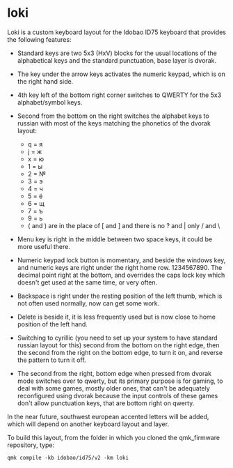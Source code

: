 # loki

Loki is a custom keyboard layout for the Idobao ID75 keyboard that provides the
following features:

- Standard keys are two 5x3 (HxV) blocks for the usual locations of the
  alphabetical keys and the standard punctuation, base layer is dvorak.
- The key under the arrow keys activates the numeric keypad, which is on the
  right hand side.
- 4th key left of the bottom right corner switches to QWERTY for the 5x3
  alphabet/symbol keys.
- Second from the bottom on the right switches the alphabet keys to russian with
  most of the keys matching the phonetics of the dvorak layout:

    - q = я
    - j = ж
    - x = ю
    - 1 = ы
    - 2 = №
    - 3 = э
    - 4 = ч
    - 5 = ё
    - 6 = щ
    - 7 = ъ
    - 9 = ь
    - ( and ) are in the place of [ and ] and there is no ? and | only / and \

- Menu key is right in the middle between two space keys, it could be more
  useful there.
- Numeric keypad lock button is momentary, and beside the windows key, and
  numeric keys are right under the right home row. 1234567890. The decimal point
  right at the bottom, and overrides the caps lock key which doesn't get used at
  the same time, or very often.
- Backspace is right under the resting position of the left thumb, which is not
  often used normally, now can get some work.
- Delete is beside it, it is less frequently used but is now close to home
  position of the left hand.
- Switching to cyrillic (you need to set up your system to have standard russian
  layout for this) second from the bottom on the right edge, then the
  second from the right on the bottom edge, to turn it on, and reverse the
  pattern to turn it off.
- The second from the right, bottom edge when pressed from dvorak mode switches
  over to qwerty, but its primary purpose is for gaming, to deal with some
  games, mostly older ones, that can't be adequately reconfigured using dvorak
  because the input controls of these games don't allow punctuation keys, that
  are bottom right on qwerty.

In the near future, southwest european accented letters will be added, which
will depend on another keyboard layout and layer.

To build this layout, from the folder in which you cloned the qmk_firmware
repository, type:

```
qmk compile -kb idobao/id75/v2 -km loki
```
